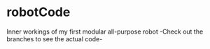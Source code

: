 # robotCode
Inner workings of my first modular all-purpose robot
-Check out the branches to see the actual code-
